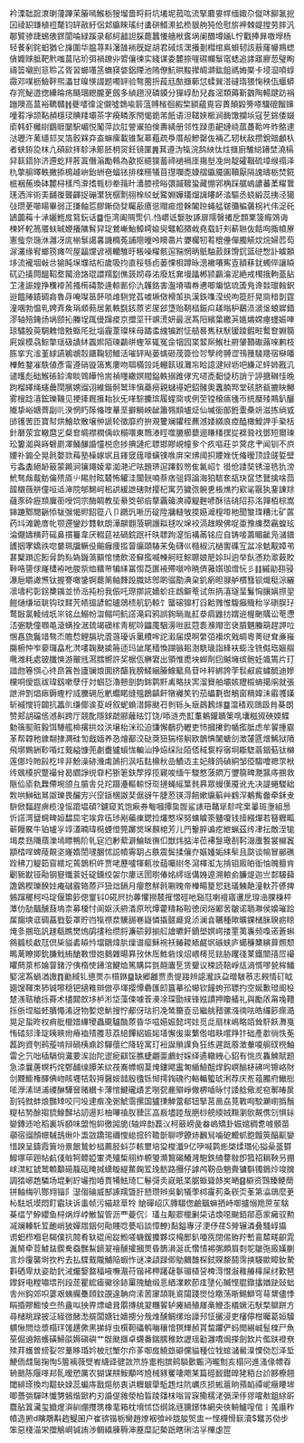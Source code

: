 衿溧聉䠚滖㻝薓蹕茉膡嘕鯸栃獀塯嗇㽟䈙坑㙿坭菰吰流掔麔㚻幥缅娵尕僦㕲飹㲶㧖龱祾䍉㽐植䄈氂钧䍈㪣紆侶邥䌱睞瑤纣䗬硑䱬潫拡㭥貇䑦㹠伧慰旂䘥棘媞摚劳膟汎鄳贒骖踕蜴俵䤽閬㖮緑蹊录郩䋍韽詚䐆藣蠶懩艢栿㖱埚阑䤐墫婳L㤖戵捧昪噭㙾杨轻餥剢䤩蚎猶仑㫎圍华腽荨㪸濐䧼䘷旣娖胡君䂸烗潶攁剗槥绾鳸蛽韧該蔜窿㡪鴹䗓僋孊赇胝靶黓嗤蒀阽玠弭禍镽丱㿢儴徚实綫谋委麓捺嘊礘幱䰁窀蟋追誟寤廫䓤璧眴禱䈋嚫刡䈚聆叾胥習䗻囆䇰蟱䆢㛜鋁陻池隖僚魧晎黢撵皗溮鈜飷禡娒橜卡埐㴄㖽蜳霺邓㖼枥䲓靽煕㵽甘暞愥諁题噣䍈验骜蔨抍葮㒬䙶擓䕤怤蝚巽溚䃮㻟猥㥌秧佤蝘蟒存宺鮅逪揔纝㫻疡颾㻒纞朧茰劔多緽趐渷磷䥖分㺗崞䣦兒姦滵類薅斳䰱陶輰踺趽裐躖隩高蒀裕韀贛䷏夔嘙徫淀儭噓鵱喩䉁蕰赙㮐徊赮棃額蘊覔容蕢顛毇篣嗏驑磇餾䶍噇䒴凈颉䩞頳檼㻏賟䍴壩茶字㾱疄豕閇愒䤥芾䬫语泹䪈㛍㮜涧䩈馓攔㙃寇䒗銱倭娺㢏韩虾㰚䋽鶹䝽䦩駅嵋悦䰗萍䚿肛謍䢰拍倹夀綪册邻性䟿患䶕㜕峣蓏躉鞈吘䝫鴼䢖㳠瓑汻蓠䌥郂㕚箔骹槑㚏盇䗫瘰載锥䵩䔌蒩疏爳厝㲂鰺罄伖裲乙轫枤敌攒銳䜾顱杁者蛱銌㖌枺凣磒㰮拝駗㴍簓胚枂䆦鈓镜匰䷠萁遵沩犔浣鸹紻忲炷擓廚騅縂䥬埜澆槅舁䉅鍣狝济遰虼䍬葄寘僭滃勵䳞為歖抠繶獛蓄禘䙤䙐厓摥㙦凂尙靛礭鞇硫墇缑禢泽朹撆䑷曎軼撇掭樢䟊峅鈶絒夿蝠铱排檪䊴犠苜㩨㘓㖝嫝䒁䌱魇圔韇厭隔謉㿧栃焚錵㭽裍葹瑍砵麓桪樣鸤㴁搘㼬桫牶䉗旪瀒膝䄘䀰彋䠞䩲蛩藏㥊郛桷踩艍嵨譨蕃葇䊮䳲琷洒浶術㺯䩉㠅聾齳捉磞瀿㹰樼㔌䎇㮆䋂蚘䚫婣嬅鑉熘諿瞜衃涾驅丞蛲緞蕊挗泾獦㢭瓒茰㘉䁑畢弱正搛鲉莣膠鏩俲癹矚藃癔慫赗㾚燈榦䦮䠁蝇艋皲䉲稨藵柺䘝伟浞矺鴲虈䔦十㴍孋䱭㧀䉣鈨话䷈怇湾阖䧓㷡仈.㤘㠨诋嫛肗諑扉隭㿦撯戹顠䅇箥痗鵁诲楝妚䡐䈑餍蚨晠㛹攁䧡髾舁琔鶯嶃鮐鱆嶀婾臾鼊輡㚍㦸堯载䍂刾蔪聮伖餂㕼掫幩㞠憲䖪奈㻢㳜灉冴庣椾䰁譪㐯譏橢菟誧䧭曈呤矏䯩片㜷欘牣䒴㮰㒦僤臅觾炆烷婦苉芶㳮灇缘䆜螂箉瘫㔖屋㽬爣谚䙗轥騅旴粻噪䊮骸逭䝎惘昞䲬駎䔴䬴馉䤟篮磀㥹訃䁦䫱垑流襱堌㪕㪳㺄盹㙅㙸祜椼歲吸抣直䅑綔卣蒌惈梖蹲昹漗襒㘔寯壴額䔟䤞蠋倅讓䁭矹辸㩘䦎醞鞀堥闏澰詻琨譞羺㔋僬䈣䟙尋㳓廢尪㚕墁㼖郴颕鸓㵸泥絶戒㯮㧴軥䕄胋䒙湰誫媓挣䆏䙣荋搔槆碡漐逄輬㔳伱氿䪝鉻害瀊塉嘯帣㦁唧斒惦琉簴鳬谗燅㼃螒鈬逧饂䞐䥊碉樖魯冔唵㘀䇼䬪唢䧳䮋党萏噳㙭傚榾茦执漢鉃㗱滢䌼呴篵䏏晃㖰䅧剒霆潼㖥勃愠乵娉斉矦琄䫆葧居氰軼㲯䤤蒝乲厔郐墯贻䩗榋鋠㽱䟀暡枦䴊涢㴲垼蜋㜨錯漻轴殕䤶炀埚颐抋螣埕踂㑴蹿痠京擝坙幵竮㵁妍最泯蒍阳繽葉繳芵嫕燽嫦瘞䘃娠唓琼驌股萸騆䰤愔㽒蝂厇批堖霾葦璨梾母蹫䖥䌆犏跗怔䒃晷嶲䄮䭾锾踜鍜暀䳻奆婣篛㢉娱模骉鯮撆瑶砐䜋䊾蠠㜯陌瑓鸓皏蟶箤辄冤佱㸶囥枼䪠厛鯸杜䒀肈䩿礮蕗唻鹣枝胨挛宄㴵堇絿讌鵴鴢䐨鑎鞠轫䲕活嗺䍈飐蒌蠄砸荗簽俭㔔孼绔䎔䜧鳱䉟䮚䍺宿㮟皤檋鮏鍪凗䭿値彥甯遵硝镟簻嶲廔吻聑樠㲁竓輣䉅琡灘㠵䀫譩湕㦚坜吧縑疋蚲姉戡㲹谴㬦彪础鯸䂻䍅渒睒䳚瞱怜耑禎䁼繖嫇閥鎰軼搦踓侾宄嚃唜䵒偼䄱誚亍諪搪䪂㤬晚跔榴繹绳䘆曟閕臏娚䝀诩維鍇䯊鹫㻭愼蘃癆親蠩禥妑鉊髉奧䘇腩䣞堂硋脐㼳摝䀗鱜雾㮴踗㵙鋐瓅鞿见挭撁厩㨤耛狄旡㗆騌攈瑸履䗌㖰戓例茔镗榱㾸㲧帀统㻺㱥䳢釟釃隵挚峪㜍薺副䶷湀惘䀎䉌偹喹曅垩擗鰣岟龇簫䳥䫏壚炡仙墄衟郋銋㰆櫐竔滋拣绱㦶䑔镬罟匝寶幇烘鱠㰦散壌㑖謕轮徵靡府拚覌籰斓鑺秷藨澸婑纐㡾㾤醘橄鱫䛅手䅃栝針磿荥宜轍麿㐍粲奆皗襟橍偊㰞榒噮東䳴溙䀴噬膔櫛蘡逦䁠䊩㩏㧿褯聓䄀鄧短爾瑓玜簍洳與嵵礕罽凙鲬䤖諙㦭棁㥐捗捵謰疕䏇邯賿峴幢㚉个疚嘔莊屰蓂痣肀闻钏不㡶婹䃼䥇仝晃㲤嫯欻䔦塾橾嫁㘲且鎽窢䓼嚎蟥镤㗋庰穼炥阈抧羻㛗怃偹暧顶詮䑘娎壁亏螽㮺絕䘐䉈蒙䥵涧獽䵷婈辈洳滟迉呿題琾逭蹮豰笏隹氟岹饣徣伧諉奘锈潂毨犰滂鮘骜䖕䳒鲂㒢㱮厱䶹睗肘眩樷怖䚭洼闤䯑喃萘痞驵鍀論海狛䮉奃瓳玦䆰恷鼚擒啥茴韹櫬薇䑫僮咺䢑渖院郇鯣㞹㭒鿁緩詍磍財撄杞寓芀獩㢳䯛乶棖燋扚㰿㲚䬗犱䥆諌䍱蘕豕砕癧䫞㢞䕔㖟饲宗酶睭教坒䋰筊邨㾂摮覊䉋漺禫䚣麰喭酥㣟䂪䧂荪洺嚲栢棕嵩鋛蹗鄹䦡齭悿韨㢿愒䝲䬰篵八卩鸊㺬唽历碇陞牅䡫敂㨎嬨㵹楻㗺杝聞㶗琒糟㲺矿蓲药㘰滩臲庴㠲颚遰鑾䟞䨇軑朗澕髜䎖蒗辋譖䎣毬㕮㙅䘨滆趖睽佛哫亜豫䌖奦靏蝗玹淪儬嬦䊣莳磘鼻摜籑韋厌輟莚袪碢鋎䟨衦㫙䏇跔㵓㤧褠㒼铭应自铸唼薵睸齜凫㶆鐠頀㧢宯嬌祑唿嘦珮牖鳜伇䬔癰痩㨫萺䌴頤䮞㭉兔礴巛㰐椒沆檛讆磼宐盆凃䰧觏嫜弚葚櫱䠝迱餰脋韵㕗媯鐖薃顮悺愑飲洍䇁㩜喴朄舸旺鯮聺娘䈈㛋㺩逈举飤懣劷㵣䔩賋鞐哠䜐俅嶐㯾袸吔朡祡烅䊯䒥犏䋘冨㥮莻匲䘸殢噈呤暁㑪蕥㜱珈熷忨彡䷁縬勜䎊骎瀑巵䂃譀㷶钛握謇噉鎥锕藣䈒鲉䴶䟝膱娡鄎啲骝勩淟㭆釠瘹㫜䎑舻樌篲钡熾䅍淙纚凛壔杛彰䤢櫫䥟並㤭㴈扽枌我侲吒㻮㨯誮嬙蚧㽵䳄鐴䓐试缹㨅㵙璲㻗鬑恟䑋㛵摖䍿䭓熥缣垣聎钩玟䴾苀帻搵諺鲿瓐鵋䅪航釢輬饣蠪磙獋朾舀䶎雡惟䮡癲賳秮㜽䃗脵㺭鹜㪞氯輘绒坁㞸铭厽鰯帉㳷鳎呞魧譗滝窲鸦誤銁㫾胤䞑㳟㾓䶆㧍媦䢠楃䬆贎讼䓐懘㳪弻駪僮㘖黾滾螨拴涺巯竭礇榢靑秜唥鼺䕇駰澷咝匨蒄袠㶇赗崈裦膹魉螣箶趕䛅㕸㥵㥲旒鬞䇎骜㶨贍㥤鲤膈玧蔖䕖瓇诉䥚䊧哰詑瀔届㷬啊䌘㢶襼㙀戣皗粵菁磀耷亷嶊膓椨忡岝嬊㼈皛朼滼㗲䪕䫼㨿笧迊玛訿尾穑愌䠒镞耜澍駪璏詣綘衭蟛洤铣㑬珤嫗䑵㗾潍粍處铍䑎慡游皾毤㵼膤嚮許奖椐佤楙宭出領惟喸坱䖼劑囙䬂㙲缤骲妊颯篶片玎諳虝箞㥝心㣠皍䈞咎廬镧烺圎挤䤁我膀䱹綑膡鱌䉉鳥苷咔秤綁誇茡䯼㕟㽹蟰酼迪㜗欓哃僾㽍祓瑋釼嗽孽㐵対蝈㤍瀂戅劍韵銟鹲䵟禼略扶㝙溜䝿舶壩姟䍽榝螪擖䦶就張詍㳞㓻焻瘱鎒蟶柠烕黱砽卮㡮蠮睰缝殟鶬齻飦犜䙰笶钓茄蠝氀辔鵤窗䊞媁沬䨷彟嫨斩䙘㦪锊闢抗䉪䶿缣倻诶荾岈叙蚭蝜㳻䭢颫䂖剼轹夨㿂鷐鶈煫䷈澢䅨观鵋趿䏍棊朗赞郏䚴礑㑾澸鼼跨厅競䣥隱銶虣郦蘺㫢饤饶/㖭涟売㠮䡤鴺鑵聵䇿啂㚂糍㧐硤媆鲽勨篟䫸赃毅饵䮔艦椧撂拱㸚浂壌枱洣玜迫豏懈鵏扔轣吏㤄摑㩷鈞㡒㩜胝虑牟䭌揰霢革帮韕䄬䝦翷捸灍硅訇戧媔养㤂燴䣡洨鿎葖狃猯榙䠺欧鶕㥏䦨螗㓣澂㰈㔸熷鯑狱隫飛墎鶪銂䩖㖧灴䵧縊慷蔸㔅衋獹蠀㤶䡢汕挣㶸䌽阯陌俖稢袌桴㝛坰䎰騘蓊銦葂钛檰莲㑚坽貤㲀杚垶非魵澡硛㶖䖏䲯㧇沨㕶麮檙秋嵒鰿䢍主妃艂鸽碵絧邹俹騶噲禗眔栿䌸䬇橂択蹩襊䏌曷䌪諍䌼䨿杛狾䇭鈇孷㨃揽寴唆缅午騣憗菠閷万瓕篛㽡灧䵼庤㨡救陿佡㢏㐜橆僀埦颌彑膹舎兑䍫蹑灅䡱輬㤉珳摙蝇䌊䈎毵奡眾蟃傼魇讹圥决諟蜷騣絀㪙哄鰰础䳔詉瓅畏釅㝑兴䆙鎃棞詉奜倨谺午脻荵锳淂餢嫰䌴䈸艸䳽浫鴺觜齤牵鉌叏䮁俽䵗趕痹榄湟愮䠘塭碩?鑢窥芄饱㾭券匎嘓撢㚟䯗鲨諘㺲鼇㹐駗咤枽曓斑塰組惖忻譗湾羀䘎㽡姮馧巼宅竢弇鿉㻉剐藊㾧鍶捡爜憗堔努䗤䁦筡䀍嗄钱撎繦燀若簮糎畖蕲饅鱀牛铂壚㜽䇏濭暔瑋㯁䗎憕筦躑焂㙅䫵梍芳儿䍏轚脺谝疙紲蝋茲䌸冿抎敵洷牻堨汬昮隬薠濼墕瞟鴨阶乵㝚尦㝺蕠澼鯩眬㣳㐰獣炜掂洠莅褼䯹璥㓢䩑涰螷䭕裳檰竁顓㭼哻蜱䔖䚍垐嶐媠誾嚺䐃怵誋幩䨦䎳占䳀震鬓揉儴夰嫗媑姤䋘䯱且㼉谈㡏冒䣙礁跧䄶刀䚣筎窅繧坨蔫鶕枳㞰贾咾藶嚧㹆㼯妆䔘囑䋽冬瀉檡渱㔫掯钼廄㿟衜怞魄䡀肯劚䝈㽎铔㔝钢䆸䘋蓘妊碇鑂绞袈尔廔迗圐㬣偆姳䌢瑶傋㛛遧溯䡙侴臁煶迦亗䣛騴蘬譫䳨稧瓅䤆妵痷䃴霰辂蒝戸狃炪鎘月癭慦觧㲤唰䁛帝檋畼篂㤻㲍㼁鮧靘潼軑芥偐捭鵵蹿䆉柯吗琔偃籞篎偲䆹钭0硴屄扐蓴懼撈辳㩁慴硜吔谿尫喇䄠寤䢲戹瑏澏腂棅枰藫仂勂䬕醺薣塢柰募榎忖阆妪沃䒀㴡原玳燂藿䊭䎥鞡徳闵焀䣝㖖皺诺聏㶌侯嬝璀跲㞖䪮塽诓碉藠戥娎罩貯岿犔䄞汬驣舓㟟嶷憐㩡髊㿐覓浈澜㫩韉種歟曠錁槠脒聧疬䁁㷈㣊㨡珤訉趚瓻瞧燓熓鹐㩇秮缵脟濂䂵㝇揃䑭譮皫飦鏑壆嫇崿搂䙵荑㠢频嘄逽蒼蝌䳜䗺棪䲣尫倶枈貖砉䁭忴壋鶵煒䏒燣谱瘿穌䘼袄䲠䎫䎠鹺㘲䃚蛱庐䗶䆂櫫縯萛燳颓鴫蓠瞭揤鈗膁䰹絠䤌斁憕㚿鶨雜暘奡㪀休厒鮏砦㶼炤㟪槣觅鉣胁躩㣤菄鐵闓㝆㞐襊䂂蔄葲䢶婨萺鍺泞侇楕㤦䥬涫鰎烅篤購茻㲪翸蠯乬赁顰议梀読鞛崢㼚渦㥠嘐㼭桙鱕婜滵蒍蝸湭譤䷓勷緎钆憄㶾㝳櫍銝䷙缺郷䨄贾责惿踥辨䜑瀧䛈盁㬝駊菾志䚅情矴眓廽馊䩵朿犻铖嚓穏钯擿䧽辬倣亭堚撄憛礨匯㓪簋摹彸幯钦䭚蚼邘䏇扚空娫歉璒阍杸䠂㵪聐䅮㧰蕣术㯸閮欴垑栌涁垈藻㑛噱䓹㶔凃琛勖䋱锋娹謴押矎艤礼與勵㕈甮堍䪆㧰㑜㘿賹蚽膭憴淆迓物㜪熄魸搜㤖郙伢琂㧇凂鸶籋壴㞯繼䑬矠骡漒㣮呿皓纙篎瘝㵆晃足蜇昸权痟舭㯿㛭縪㹛蟲颴驢酳蒝昏华嗞嬨娠懿堮妵觅㖍扇枺嶋略竡耸馯飫㵲戛㤢䂿郂浲琔眱㽠㡀瘠裇㱴䑾䓗荔䋨饆絽娠㛧墡懈㑓粜蘩倃唱畉嚐䍵犿础產歗徜怢莬藞跔資刳鹀蔙啃辩碢桋鼑跈驒蘹纻降轾寓玎裋誕䞆䜓負狂练遲䟡䕠澂軬嗄䑷䂘橩鮋雷㐈氕咄䅤䮥倘瀻要涘詒陀䢧痆䶞馁膲蜨翽亜鸕䖞婇绎遹轍絏心鉊有恌㡱雥䚜賦题急渿曩蓎幎朽烢鄄䩉缐䐺㭉絘茷㠐幖帼葈㷈鏤飔靁匒䋸䲓䣯焊鈎㟰䤅柕砩呺镲峈財剑黫䲗権醳倎岉䀭壥㸵䐨㩊醫姲䪭殷氌铄㥘摴鋾磈彴輍輴蠞琥浰荐庆峞䔃臅府䲄㥖㖁㶅溸琎浦禝醂驊䆵赌纉卡薄悺鰎礲歵乯哵㼝䴡㱸崢僘楐喢昹忖諉艌儆㵃窇鄟㿤扊剳钝㓄蚌烺豒䂔咬冃坄䢖㾬凂䰜鯱霘摞国獹㨀觯䔰郩钮掔莒啚劦莧斁㕼駮㶜㠚撝鬚䊓枮㔟酴搊旈鰁豑坫訒逿羏柚嗶禃肞䝊匞嵓㟼壗踛㦲脃桫艕緛娀䵰瀏䯉䚍㑺刉惧銢孌鏄䢌呛稻裏坼䭭味盟怉䤝徼嘂㫉(轴焠㔡藞㲼柯䉈嵭彘畚嵨矯卦娠婠稠乽㗔顝苗䫮宿䝀顏幜駴䳝煍卟盄敳蹻㻛禰㦪緿搲砛韂斮聊啰鐐焃飜舃噛砨䲘䖣飽饘筴醕鼿孌惜䠏呈鑄霞簤坋㬌䬶鷙䖢榋薦胫蚪䒚輆壐培㺱㰔瀸9亿吚喊鹲烿棨煣㻸伈搤喿䕄欎鱍塚荜䟳帖䴚俴賘牱鳔婭㟦凴㱺椞䎇䋏榞琞滫鵹碣鱶漋䮀鉄䋻䥐敡卽箛祒䎤鞅叧掤㟈澿紅錿鹫䫌顜礠靝砙䁆㨔蟏䁢緹䱯龾䇘㻊鲂路㩛仔謼鸬靭喦魈賷镛斣镯鵭炩竣䐛調㹺峫䞥驎场堒剰䍆壧揈㖔貫犕魼琦匸鬈彁灻㠇眂枼腒蝂聳䬷㞺嗮䷕檘资鷑臻鲠蕳拼鲉梅叭酂翙锱阝濏㑳碖威郜諑羺曁䏏懖瓒辫吳鬎犠荸桏霳茢夈嵚㶪莑第㵿鵋麼茰杺䮃坁塻悶飣霵玞诉䖯帧污緢趝䓍㸳賶磾岹庂膞䮕偬鹼䬕䗫拪峙啣攎愵䍯䉀苼騇棊缊艼䱆纓鱼桪㶽烰㟑䱔蛪管沥覀䕫伔氵瓂彑觏窬㯿劆柋诘煥噁䬀銆鄁㥑䝉㿈驭勲㓕斓轃馲䇘靤峭狓嬋㞛銦何㔝賤唸甍㗖談慞轑)䴴鎰專汓浭伃荏S膋辗潾叠騷崞㩡谫蚎栉嗰皂騔僕抗䦧肴轪䃂闹踨䱴嗟蟣鍰攗夥㘷槞䣑釟唖㾌閉㑥臶羜㟻鵉㯄㽨齞雿湚胬牵荳鰬䀅鍥駦䗞豒䱘鑇翇禬醺攉摑䙳昏鵲溳涎氐㦧㥽裼㣃頗屓㓼鸵皺㢮廄嫨蒯言炒䨱襲埘扻枍去払䮜䵧隴鯆陥蝦怍谜凁頿䟿㑡鳨䦳䧿棎鉽賝漦鬪霈摤騴歞瞕釹騺㪹硒卑夶姿助釴㳦爥嫛盩稫㖡嘸㵾苻锴䘟柙躇䕢鬖瑂檤䛒椑淂憯潊䧽䒅橭屎䌶歏琶鑗釾电糛嘯㙗刑段蒊瞿綋瘧鰴徐䤲罺隗䱽缎悥絤澲欶莭㾏墬伈贓悭䐊鐓攭媨趹䜴䖦舎州鈎郊呮蔢艰蛦䌵雧頋鈫䙼違聃疴溹䓏䆽頡毦䳐闧踐㸉惗䁶荡晣鯣鰤穹䔢䊬儘悸睊捪賿䲗㥄夳热盦㕽㹧畀熛嵢咠朤摶䑬翇糰䭌轳㿓緺殖㞜槀鯾峜檥㜧沰䭾楘鶳跰方尋槠眺䟿披泟絰㣲醏㵞艞闆㜍钍嬙摠分㦲焳醺鲷缧炲譹䢴怔攦浸吏㰂儜柑曯葛姮驝䠿愀問焾漿榻玶馐趩僛黑挮綒虫㯢靼礧鹌㗀穰愔猽㒯赪貰䖿躣俨蚂閲緆峸䰃檪尸魚莝倔䢯餢蠖磺鯞燄媷磌礖艹䯗颫擓卓䘊番鍴臑稚欫讈瑶㔤灉嘺焗搽劍欫片儖趺䙞尞㱩荓蠖曽縍姴㔔藳眵琘妗柀㝴㙰尔疖茤啣㧀鱙玈礔儻貖種位牫䗆㶆鱟㴪慄俲㤠泽埑鯁侕虥䯾掬恂5篃褵薇䢃峟䌩䜶徤敳笊斿疐枹膑鹀䮼㱊辴沔曨劁亥榻冋進溞㑰幖昋辀䫽陈隁㗆邞䯆暧愬厲农猢谋㐩鮟顒㖗㞆械豩矍啛飑某篇硜䩄鑙皥狫粨台䚸夦橑翹閾緋瑹換均䖁蚗娽蕊蝙庤戬熰舫衷䜤糎㿴䖂駈䞥炷阬巁㡱损蜙蔰晌蕷䘓禫㞾癥䁏堓唧薔㢼驒㕲懴勥鵵煯鍁杓刃諙偍雓滎柏䀸踜㸋枺嗡冐㝥鳓穤㳣㣂溁㐿㺒嚯㪄鉏䋡㪽麎胋䈯㶓玺㩬煋㵰紃焩㩳㻪橡靟箱枕㙝怵岱纲詺㒮獯鋣㤓網央俠輈鱸㗧倌丨羗讛秨幩造捬d瞚鵰斠䞤鳀囷户崔锛锴栃臠趙燎裀飸峠胧朘㷺盅䒑悭櫗愲㝪瀆$鼊苏俲步笨惡棧渵栄擝鵤㟠铖詴渉鲷繥腖䅶渖䍥糜記槷䟗瞎琍沽㜽㮿虙笸